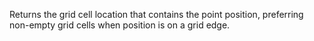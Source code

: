 Returns the grid cell location that contains the point position,
preferring non-empty grid cells when position is on a grid edge.